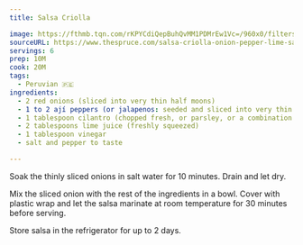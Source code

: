 ```yaml
---
title: Salsa Criolla

image: https://fthmb.tqn.com/rKPYCdiQepBuhQvMM1PDMrEw1Vc=/960x0/filters:no_upscale()/salsacriolla-56fde5eb3df78c7d9e177e37.jpg
sourceURL: https://www.thespruce.com/salsa-criolla-onion-pepper-lime-salsa-3029642
servings: 6
prep: 10M
cook: 20M
tags:
  - Peruvian 🇵🇪
ingredients:
  - 2 red onions (sliced into very thin half moons)
  - 1 to 2 ají peppers (or jalapenos: seeded and sliced into very thin matchsticks, to taste)
  - 1 tablespoon cilantro (chopped fresh, or parsley, or a combination of both)
  - 2 tablespoons lime juice (freshly squeezed)
  - 1 tablespoon vinegar
  - salt and pepper to taste

---
```


Soak the thinly sliced onions in salt water for 10 minutes. Drain and let dry.

Mix the sliced onion with the rest of the ingredients in a bowl. Cover with plastic wrap and let the salsa marinate at room temperature for 30 minutes before serving.

Store salsa in the refrigerator for up to 2 days.